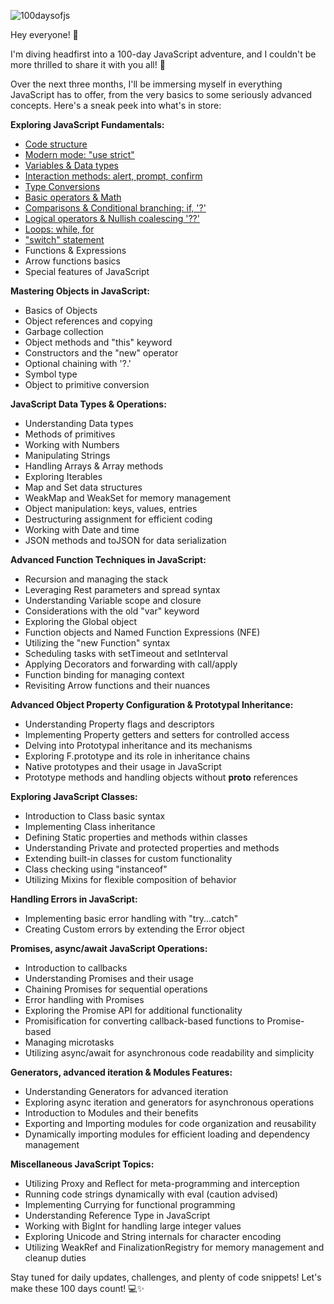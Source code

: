 ![100daysofjs](https://github.com/lassiecoder/100daysofjs/assets/17312616/05e9143b-cde4-4c29-9a25-2870dfb75db0)


Hey everyone! 👋

I'm diving headfirst into a 100-day JavaScript adventure, and I couldn't be more thrilled to share it with you all! 🎉

Over the next three months, I'll be immersing myself in everything JavaScript has to offer, from the very basics to some seriously advanced concepts. Here's a sneak peek into what's in store:

**Exploring JavaScript Fundamentals:**
- [Code structure](https://github.com/lassiecoder/100daysofjs/tree/code-structure-and-modern-mode)
- [Modern mode: "use strict"](https://github.com/lassiecoder/100daysofjs/tree/code-structure-and-modern-mode)
- [Variables & Data types](https://github.com/lassiecoder/100daysofjs/tree/variables-and-data-types)
- [Interaction methods: alert, prompt, confirm](https://github.com/lassiecoder/100daysofjs/tree/interaction-and-type-conversions)
- [Type Conversions](https://github.com/lassiecoder/100daysofjs/tree/interaction-and-type-conversions)
- [Basic operators & Math](https://github.com/lassiecoder/100daysofjs/tree/basic-operators-and-math) 
- [Comparisons & Conditional branching: if, '?'](https://github.com/lassiecoder/100daysofjs/tree/comparisons-and-conditional-branching)
- [Logical operators & Nullish coalescing '??'](https://github.com/lassiecoder/100daysofjs/tree/logical-operators-and-nullish-coalescing)
- [Loops: while, for](https://github.com/lassiecoder/100daysofjs/tree/loops)
- ["switch" statement](https://github.com/lassiecoder/100daysofjs/tree/switch-statement)
- Functions & Expressions
- Arrow functions basics
- Special features of JavaScript

**Mastering Objects in JavaScript:**
- Basics of Objects
- Object references and copying
- Garbage collection
- Object methods and "this" keyword
- Constructors and the "new" operator
- Optional chaining with '?.'
- Symbol type
- Object to primitive conversion

**JavaScript Data Types & Operations:**
- Understanding Data types
- Methods of primitives
- Working with Numbers
- Manipulating Strings
- Handling Arrays & Array methods
- Exploring Iterables
- Map and Set data structures
- WeakMap and WeakSet for memory management
- Object manipulation: keys, values, entries
- Destructuring assignment for efficient coding
- Working with Date and time
- JSON methods and toJSON for data serialization

**Advanced Function Techniques in JavaScript:**
- Recursion and managing the stack
- Leveraging Rest parameters and spread syntax
- Understanding Variable scope and closure
- Considerations with the old "var" keyword
- Exploring the Global object
- Function objects and Named Function Expressions (NFE)
- Utilizing the "new Function" syntax
- Scheduling tasks with setTimeout and setInterval
- Applying Decorators and forwarding with call/apply
- Function binding for managing context
- Revisiting Arrow functions and their nuances

**Advanced Object Property Configuration & Prototypal Inheritance:**
- Understanding Property flags and descriptors
- Implementing Property getters and setters for controlled access
- Delving into Prototypal inheritance and its mechanisms
- Exploring F.prototype and its role in inheritance chains
- Native prototypes and their usage in JavaScript
- Prototype methods and handling objects without __proto__ references

**Exploring JavaScript Classes:**
- Introduction to Class basic syntax
- Implementing Class inheritance
- Defining Static properties and methods within classes
- Understanding Private and protected properties and methods
- Extending built-in classes for custom functionality
- Class checking using "instanceof"
- Utilizing Mixins for flexible composition of behavior

**Handling Errors in JavaScript:**
- Implementing basic error handling with "try...catch"
- Creating Custom errors by extending the Error object

**Promises, async/await JavaScript Operations:**
- Introduction to callbacks
- Understanding Promises and their usage
- Chaining Promises for sequential operations
- Error handling with Promises
- Exploring the Promise API for additional functionality
- Promisification for converting callback-based functions to Promise-based
- Managing microtasks
- Utilizing async/await for asynchronous code readability and simplicity

**Generators, advanced iteration & Modules Features:**
- Understanding Generators for advanced iteration
- Exploring async iteration and generators for asynchronous operations
- Introduction to Modules and their benefits
- Exporting and Importing modules for code organization and reusability
- Dynamically importing modules for efficient loading and dependency management

**Miscellaneous JavaScript Topics:**
- Utilizing Proxy and Reflect for meta-programming and interception
- Running code strings dynamically with eval (caution advised)
- Implementing Currying for functional programming
- Understanding Reference Type in JavaScript
- Working with BigInt for handling large integer values
- Exploring Unicode and String internals for character encoding
- Utilizing WeakRef and FinalizationRegistry for memory management and cleanup duties

Stay tuned for daily updates, challenges, and plenty of code snippets! Let's make these 100 days count! 💻✨

